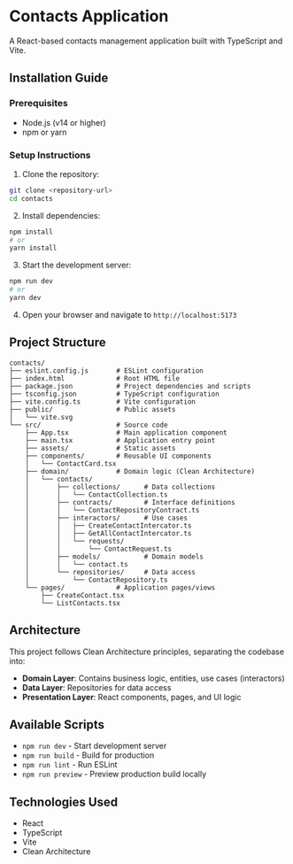 # Contacts Application

A React-based contacts management application built with TypeScript and Vite.

## Installation Guide

### Prerequisites
- Node.js (v14 or higher)
- npm or yarn

### Setup Instructions

1. Clone the repository:
```bash
git clone <repository-url>
cd contacts
```

2. Install dependencies:
```bash
npm install
# or
yarn install
```

3. Start the development server:
```bash
npm run dev
# or
yarn dev
```

4. Open your browser and navigate to `http://localhost:5173`

## Project Structure

```
contacts/
├── eslint.config.js       # ESLint configuration
├── index.html             # Root HTML file
├── package.json           # Project dependencies and scripts
├── tsconfig.json          # TypeScript configuration
├── vite.config.ts         # Vite configuration
├── public/                # Public assets
│   └── vite.svg
└── src/                   # Source code
    ├── App.tsx            # Main application component
    ├── main.tsx           # Application entry point
    ├── assets/            # Static assets
    ├── components/        # Reusable UI components
    │   └── ContactCard.tsx
    ├── domain/            # Domain logic (Clean Architecture)
    │   └── contacts/
    │       ├── collections/      # Data collections
    │       │   └── ContactCollection.ts
    │       ├── contracts/        # Interface definitions
    │       │   └── ContactRepositoryContract.ts
    │       ├── interactors/      # Use cases
    │       │   ├── CreateContactIntercator.ts
    │       │   ├── GetAllContactIntercator.ts
    │       │   └── requests/
    │       │       └── ContactRequest.ts
    │       ├── models/           # Domain models
    │       │   └── contact.ts
    │       └── repositories/     # Data access
    │           └── ContactRepository.ts
    └── pages/             # Application pages/views
        ├── CreateContact.tsx
        └── ListContacts.tsx
```

## Architecture

This project follows Clean Architecture principles, separating the codebase into:

- **Domain Layer**: Contains business logic, entities, use cases (interactors)
- **Data Layer**: Repositories for data access
- **Presentation Layer**: React components, pages, and UI logic

## Available Scripts

- `npm run dev` - Start development server
- `npm run build` - Build for production
- `npm run lint` - Run ESLint
- `npm run preview` - Preview production build locally

## Technologies Used

- React
- TypeScript
- Vite
- Clean Architecture

